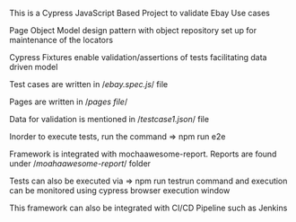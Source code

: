 This is a Cypress JavaScript Based Project to validate Ebay Use cases 

Page Object Model design pattern with object repository set up for maintenance of the locators 

Cypress Fixtures enable validation/assertions of tests facilitating data driven model

Test cases are written in /*ebay.spec.js*/ file 

Pages are written in /*pages file*/

Data for validation is mentioned in /*testcase1.json*/ file 

Inorder to execute tests, run the command =>  npm run e2e

Framework is integrated with mochaawesome-report. Reports are found under /*moahaawesome-report*/ folder 

Tests can also be executed via => npm run testrun command and execution can be monitored using cypress browser execution window 

This framework can also be integrated with CI/CD Pipeline such as Jenkins 

